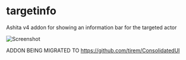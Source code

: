 # targetinfo
Ashita v4 addon for showing an information bar for the targeted actor

![Screenshot](https://user-images.githubusercontent.com/7691562/210188322-8ec32c2d-23d6-4deb-8ec0-e60c9c4afdfb.png)

ADDON BEING MIGRATED TO https://github.com/tirem/ConsolidatedUI
